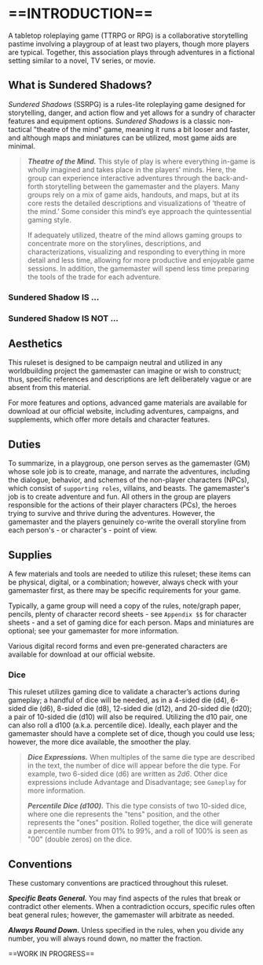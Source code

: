 # ==INTRODUCTION==

A tabletop roleplaying game (TTRPG or RPG) is a collaborative storytelling pastime involving a playgroup of at least two players, though more players are typical. Together, this association plays through adventures in a fictional setting similar to a novel, TV series, or movie.

## What is Sundered Shadows?

*Sundered Shadows* (SSRPG) is a rules-lite roleplaying game designed for storytelling, danger, and action flow and yet allows for a sundry of character features and equipment options. *Sundered Shadows* is a classic non-tactical "theatre of the mind" game, meaning it runs a bit looser and faster, and although maps and miniatures can be utilized, most game aids are minimal.

> ***Theatre of the Mind.*** This style of play is where everything in-game is wholly imagined and takes place in the players' minds. Here, the group can experience interactive adventures through the back-and-forth storytelling between the gamemaster and the players. Many groups rely on a mix of game aids, handouts, and maps, but at its core rests the detailed descriptions and visualizations of ‘theatre of the mind.’ Some consider this mind’s eye approach the quintessential gaming style.
>
> If adequately utilized, theatre of the mind allows gaming groups to concentrate more on the storylines, descriptions, and characterizations, visualizing and responding to everything in more detail and less time, allowing for more productive and enjoyable game sessions. In addition, the gamemaster will spend less time preparing the tools of the trade for each adventure.

### Sundered Shadow IS ... 

<!--Add copy here -->

### Sundered Shadow IS NOT ... 

<!--Add copy here -->

## Aesthetics

This ruleset is designed to be campaign neutral and utilized in any worldbuilding project the gamemaster can imagine or wish to construct; thus, specific references and descriptions are left deliberately vague or are absent from this material.

For more features and options, advanced game materials are available for download at our official website, including adventures, campaigns, and supplements, which offer more details and character features.

## Duties

To summarize, in a playgroup, one person serves as the gamemaster (GM) whose sole job is to create, manage, and narrate the adventures, including the dialogue, behavior, and schemes of the non-player characters (NPCs), which consist of `supporting roles`, villains, and beasts. The gamemaster's job is to create adventure and fun. All others in the group are players responsible for the actions of their player characters (PCs), the heroes trying to survive and thrive during the adventures. However, the gamemaster and the players genuinely co-write the overall storyline from each person's - or character's - point of view.

## Supplies

A few materials and tools are needed to utilize this ruleset; these items can be physical, digital, or a combination; however, always check with your gamemaster first, as there may be specific requirements for your game.

Typically, a game group will need a copy of the rules, note/graph paper, pencils, plenty of character record sheets - see `Appendix $$` for character sheets - and a set of gaming dice for each person. Maps and miniatures are optional; see your gamemaster for more information.

Various digital record forms and even pre-generated characters are available for download at our official website.

### Dice

This ruleset utilizes gaming dice to validate a character’s actions during gameplay; a handful of dice will be needed, as in a 4-sided die (d4), 6-sided die (d6), 8-sided die (d8), 12-sided die (d12), and 20-sided die (d20); a pair of 10-sided die (d10) will also be required. Utilizing the d10 pair, one can also roll a d100 (a.k.a. percentile dice). Ideally, each player and the gamemaster should have a complete set of dice, though you could use less; however, the more dice available, the smoother the play.

> ***Dice Expressions.*** When multiples of the same die type are described in the text, the number of dice will appear before the die type. For example, two 6-sided dice (d6) are written as *2d6*. Other dice expressions include Advantage and Disadvantage; see `Gameplay` for more information.
>
> ***Percentile Dice (d100).*** This die type consists of two 10-sided dice, where one die represents the "tens" position, and the other represents the "ones" position. Rolled together, the dice will generate a percentile number from 01% to 99%, and a roll of 100% is seen as "00" (double zeros) on the dice.

## Conventions

These customary conventions are practiced throughout this ruleset.

***Specific Beats General.*** You may find aspects of the rules that break or contradict other elements. When a contradiction occurs, specific rules often beat general rules; however, the gamemaster will arbitrate as needed.

***Always Round Down.*** Unless specified in the rules, when you divide any number, you will always round down, no matter the fraction.

<!--Add more Conventions as needed-->



==WORK IN PROGRESS==

